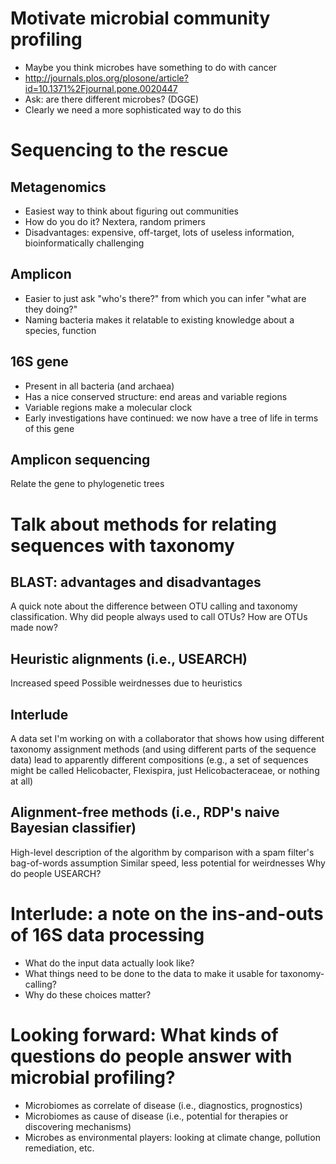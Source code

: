 # Motivate microbial community profiling
- Maybe you think microbes have something to do with cancer
- http://journals.plos.org/plosone/article?id=10.1371%2Fjournal.pone.0020447
- Ask: are there different microbes? (DGGE)
- Clearly we need a more sophisticated way to do this

# Sequencing to the rescue

## Metagenomics
- Easiest way to think about figuring out communities
- How do you do it? Nextera, random primers
- Disadvantages: expensive, off-target, lots of useless information, bioinformatically challenging

## Amplicon
- Easier to just ask "who's there?" from which you can infer "what are they doing?"
- Naming bacteria makes it relatable to existing knowledge about a species, function

## 16S gene
- Present in all bacteria (and archaea)
- Has a nice conserved structure: end areas and variable regions
- Variable regions make a molecular clock
- Early investigations have continued: we now have a tree of life in terms of this gene

## Amplicon sequencing

Relate the gene to phylogenetic trees
# Talk about methods for relating sequences with taxonomy
## BLAST: advantages and disadvantages
A quick note about the difference between OTU calling and taxonomy classification. Why did people always used to call OTUs? How are OTUs made now?
## Heuristic alignments (i.e., USEARCH)
Increased speed
Possible weirdnesses due to heuristics
## Interlude
A data set I'm working on with a collaborator that shows how using different taxonomy assignment methods (and using different parts of the sequence data) lead to apparently different compositions (e.g., a set of sequences might be called Helicobacter, Flexispira, just Helicobacteraceae, or nothing at all)
## Alignment-free methods (i.e., RDP's naive Bayesian classifier)
High-level description of the algorithm by comparison with a spam filter's bag-of-words assumption
Similar speed, less potential for weirdnesses
Why do people USEARCH?
# Interlude: a note on the ins-and-outs of 16S data processing
- What do the input data actually look like?
- What things need to be done to the data to make it usable for taxonomy-calling?
- Why do these choices matter?

# Looking forward: What kinds of questions do people answer with microbial profiling?
- Microbiomes as correlate of disease (i.e., diagnostics, prognostics)
- Microbiomes as cause of disease (i.e., potential for therapies or discovering mechanisms)
- Microbes as environmental players: looking at climate change, pollution remediation, etc.
